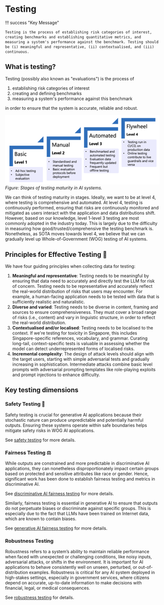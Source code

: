 # Testing

!!! success "Key Message"

    Testing is the process of establishing risk categories of interest, creating benchmarks and establishing quantitative metrics, and measuring a system's performance against the benchmark. Testing should be (i) meaningful and representative, (ii) contextualised, and (iii) continuous.

## What is testing?
Testing (possibly also known as "evaluations") is the process of 

1. establishing risk categories of interest
2. creating and defining benchmarks
3. measuring a system's performance against this benchmark

in order to ensure that the system is accurate, reliable and robust.

![Evals](images/testing_progression.png)
_Figure: Stages of testing maturity in AI systems._

We can think of testing maturity in stages. Ideally, we want to be at level 4, where testing is comprehensive and automated. At level 4, testing is continuously performed, ensuring that risks are continuously monitored and mitigated as users interact with the application and data distributions shift. However, based on our knowledge, level 1-level 3 testing are most commonly adopted in the industry today. This is largely due to the difficulty in measuring how good/trusted/comprehensive the testing benchmark is. Nonetheless, as SOTA moves towards level 4, we believe that we can gradually level up Whole-of-Government (WOG) testing of AI systems. 

## Principles for Effective Testing 🎯

We have four guiding principles when collecting data for testing:

1. **Meaningful and representative**: Testing  needs to be meaningful by ensuring that data need to accurately and directly test the LLM for risk of concern. Testing needs to be representative and accurately reflect the real-world distribution of risks that users may encounter. For example, a human-facing application needs to be tested with data that is sufficiently realistic and naturalistic. 
2. **Diverse and varied**: Testing needs to be diverse in content, framing and sources to ensure comprehensiveness. They must cover a broad range of risks (i.e., content) and vary in linguistic structure, in order to reflect the real-world distribution.
2. **Contextualised and/or localised**: Testing needs to be localised to the context. If we're testing for toxicity in Singapore, this includes Singapore-specific references, vocabulary, and grammar. Curating long-tail, context-specific tests is valuable in assessing whether the model can detect underrepresented forms of localised risks.
3. **Incremental complexity**: The design of attack levels should align with the target users, starting with simple adversarial tests and gradually increasing in sophistication. Intermediate attacks combine basic level prompts with adversarial prompting templates like role-playing exploits and prompt injections to enhance difficulty. 

## Key testing dimensions

### Safety Testing 🦺

Safety testing is crucial for generative AI applications because their stochastic nature can produce unpredictable and potentially harmful outputs. Ensuring these systems operate within safe boundaries helps mitigate safety risks in WOG AI applications. 

See [safety testing](testing/safety_testing/safety_testing.md) for more details. 

### Fairness Testing ⚖️

While outputs are constrained and more predictable in discriminative AI applications, they can nonetheless disproportionately impact certain groups based on protected and sensitive attributes like race or gender. Hence, significant work has been done to establish fairness testing and metrics in discriminative AI. 

See [discriminative AI fairness testing](testing/fairness_testing/fairness_discriminative.md) for more details. 

Similarly, fairness testing is essential in generative AI to ensure that outputs do not perpetuate biases or discriminate against specific groups. This is especially due to the fact that LLMs have been trained on Internet data, which are known to contain biases. 

See [generative AI fairness testing](testing/fairness_testing/fairness_generative.md) for more details.

### Robustness Testing

Robustness refers to a system’s ability to maintain reliable performance when faced with unexpected or challenging conditions, like noisy inputs, adversarial attacks, or shifts in the environment. It is important for AI applications to behave consistently well on unseen, perturbed, or out-of-distribution examples. Robustness is critical for any AI system deployed in high-stakes settings, especially in government services, where citizens depend on accurate, up-to-date information to make decisions with financial, legal, or medical consequences. 

See [robustness testing](testing/robustness_testing/robustness_testing.md) for details. 